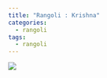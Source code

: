 ```yaml
---
title: "Rangoli : Krishna"
categories:
  - rangoli
tags:
  - rangoli
---
```


<img src="{{site.baseurl}}/assets/art/rangoli/krishna.png">
